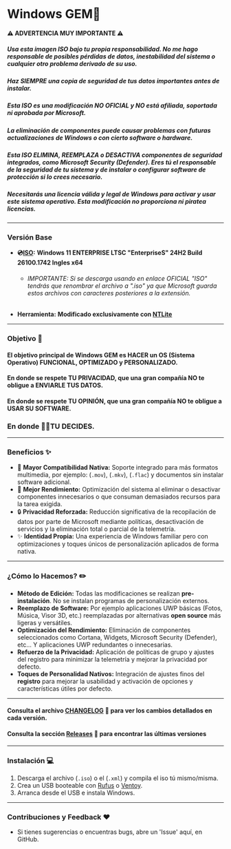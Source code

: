 # Windows GEM💎

**⚠️ ADVERTENCIA MUY IMPORTANTE ⚠️**
##### Usa esta imagen ISO bajo tu propia responsabilidad. No me hago responsable de posibles pérdidas de datos, inestabilidad del sistema o cualquier otro problema derivado de su uso.
##### Haz SIEMPRE una copia de seguridad de tus datos importantes antes de instalar.
##### Esta ISO es una modificación NO OFICIAL y NO está afiliada, soportada ni aprobada por Microsoft.
##### La eliminación de componentes puede causar problemas con futuras actualizaciones de Windows o con cierto software o hardware.
##### Esta ISO ELIMINA, REEMPLAZA o DESACTIVA componentes de seguridad integrados, como **Microsoft Security (Defender)**. Eres **tú** el responsable de la seguridad de tu sistema y de instalar o configurar software de protección si lo crees necesario.
##### Necesitarás una licencia válida y legal de Windows para activar y usar este sistema operativo. Esta modificación no proporciona ni piratea licencias.
---
### Versión Base
* **💿[ISO](https://oemsoc.download.prss.microsoft.com/dbazure/X23-81951_26100.1742.240906-0331.ge_release_svc_refresh_CLIENT_ENTERPRISES_OEM_x64FRE_en-us.iso_640de540-87c4-427f-be87-e6d53a3a60b4?t=2c3b664b-b119-4088-9db1-ccff72c6d22e&P1=102816950270&P2=601&P3=2&P4=OC448onxqdmdUsBUApAiE8pj1FZ%2bEPTU3%2bC6Quq29MVwMyyDUtR%2fsbiy7RdVoZOHaZRndvzeOOnIwJZ2x3%2bmP6YK9cjJSP41Lvs0SulF4SVyL5C0DdDmiWqh2QW%2bcDPj2Xp%2bMrI9NOeElSBS5kkOWP8Eiyf2VkkQFM3g5vIk3HJVvu5sWo6pFKpFv4lML%2bHaIiTSuwbPMs5xwEQTfScuTKfigNlUZPdHRMp1B3uKLgIA3r0IbRpZgHYMXEwXQ%2fSLMdDNQthpqQvz1PThVkx7ObD55CXgt0GNSAWRfjdURWb8ywWk1gT7ozAgpP%2fKNm56U5nh33WZSuMZIuO1SBM2vw%3d%3d):** **Windows 11 ENTERPRISE LTSC "EnterpriseS" 24H2 Build 26100.1742 Ingles x64**
  * ###### IMPORTANTE: Si se descarga usando en enlace OFICIAL "ISO" tendrás que renombrar el archivo a ".iso" ya que Microsoft guarda estos archivos con caracteres posteriores a la extensión.
* **Herramienta:** **Modificado exclusivamente con [NTLite](https://www.ntlite.com/download/)**
---
### Objetivo 🎯
#### El objetivo principal de Windows GEM es HACER un OS (Sistema Operativo) FUNCIONAL, OPTIMIZADO y PERSONALIZADO.
#### En donde se respete TU PRIVACIDAD, que una gran compañía NO te obligue a ENVIARLE TUS DATOS.
#### En donde se respete TU OPINIÓN, que una gran compañía NO te obligue a USAR SU SOFTWARE.
### En donde 🫵🏼TU DECIDES.
---
### Beneficios ✨ 
* 📄 **Mayor Compatibilidad Nativa:** Soporte integrado para más formatos multimedia, por ejemplo: (`.mov`), (`.mkv`), (`.flac`) y documentos sin instalar software adicional.
* 🚀 **Mejor Rendimiento:** Optimización del sistema al eliminar o desactivar componentes innecesarios o que consuman demasiados recursos para la tarea exigida.
* 🔒 **Privacidad Reforzada:** Reducción significativa de la recopilación de datos por parte de Microsoft mediante políticas, desactivación de servicios y la eliminación total o parcial de la telemetría.
* ✨ **Identidad Propia:** Una experiencia de Windows familiar pero con optimizaciones y toques únicos de personalización aplicados de forma nativa.
---
### ¿Cómo lo Hacemos? ✏️
* **Método de Edición:** Todas las modificaciones se realizan **pre-instalación**. No se instalan programas de personalización externos.
* **Reemplazo de Software:** Por ejemplo aplicaciones UWP básicas (Fotos, Música, Visor 3D, etc.) reemplazadas por alternativas **open source** más ligeras y versátiles.
* **Optimización del Rendimiento:** Eliminación de componentes seleccionados como Cortana, Widgets, Microsoft Security (Defender), etc... Y aplicaciones UWP redundantes o innecesarias.
* **Refuerzo de la Privacidad:** Aplicación de políticas de grupo y ajustes del registro para minimizar la telemetría y mejorar la privacidad por defecto.
* **Toques de Personalidad Nativos:** Integración de ajustes finos del **registro** para mejorar la usabilidad y activación de opciones y características útiles por defecto.
---
#### Consulta el archivo [CHANGELOG](CHANGELOG.md) 📃 para ver los cambios detallados en cada versión.
#### Consulta la sección [Releases](link-a-tu-seccion-de-releases) 💾 para encontrar las últimas versiones
---
### Instalación 💻
1.  Descarga el archivo (`.iso`) o el (`.xml`) y compila el iso tú mismo/misma.
2.  Crea un USB booteable con [Rufus](https://rufus.ie/es/) o [Ventoy](https://www.ventoy.net/en/index.html).
3.  Arranca desde el USB e instala Windows.
---
### Contribuciones y Feedback ❤️
* Si tienes sugerencias o encuentras bugs, abre un 'Issue' aquí, en GitHub.
